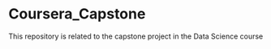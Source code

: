 # Coursera_Capstone
This repository is related to the capstone project in the Data Science course  
